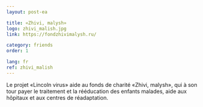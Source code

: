 ```yaml
---
layout: post-ea

title: «Zhivi, malysh»
logo: zhivi_malish.jpg
link: https://fondzhivimalysh.ru/

category: friends
order: 1

lang: fr
ref: zhivi_malish
---
```


Le projet «Lincoln virus» aide au fonds de charité «Zhivi, malysh», qui à son tour payer le traitement et la rééducation des enfants malades, aide aux hôpitaux et aux centres de réadaptation.